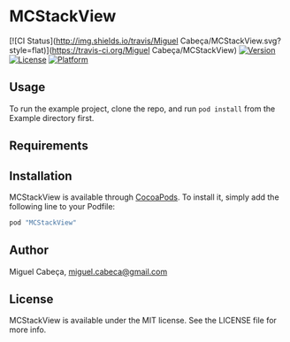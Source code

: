 # MCStackView

[![CI Status](http://img.shields.io/travis/Miguel Cabeça/MCStackView.svg?style=flat)](https://travis-ci.org/Miguel Cabeça/MCStackView)
[![Version](https://img.shields.io/cocoapods/v/MCStackView.svg?style=flat)](http://cocoapods.org/pods/MCStackView)
[![License](https://img.shields.io/cocoapods/l/MCStackView.svg?style=flat)](http://cocoapods.org/pods/MCStackView)
[![Platform](https://img.shields.io/cocoapods/p/MCStackView.svg?style=flat)](http://cocoapods.org/pods/MCStackView)

## Usage

To run the example project, clone the repo, and run `pod install` from the Example directory first.

## Requirements

## Installation

MCStackView is available through [CocoaPods](http://cocoapods.org). To install
it, simply add the following line to your Podfile:

```ruby
pod "MCStackView"
```

## Author

Miguel Cabeça, miguel.cabeca@gmail.com

## License

MCStackView is available under the MIT license. See the LICENSE file for more info.
